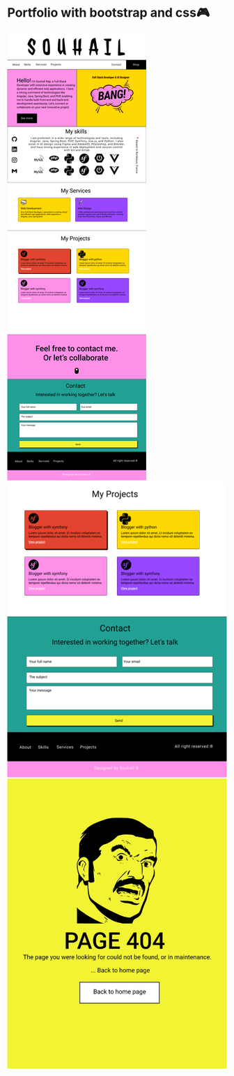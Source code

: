 # Portfolio with bootstrap and css🎮

![Portfolio](the%20model/Main.png)
![Portfolio](the%20model/Projects.png)
![Portfolio](the%20model/Contact.png)
![Portfolio](the%20model/Erro.png)



